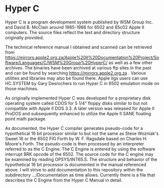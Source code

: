 # Hyper C

Hyper C is a program development system published by WSM Group Inc. and David B. McClain around 1985-1986 for 6502 and 65c02 Apple II computers.  The source files reflect the text and directory structure originally provided.  

The technical reference manual I obtained and scanned can be retrieved from https://mirrors.apple2.org.za/Apple%20II%20Documentation%20Project/Software/Languages/C/WSM%20Group%20HyperC/ as well as a few other archives.  The binaries have been archived at various ftp sites in the past and can be found by searching https://mirrors.apple2.org.za .  Various utilities and libraries may also be found there.  Apple IIgs users can use HC.SYSTEM by Gary Desrochers to run Hyper C in 6502 emulation mode on those machines.

As originally implemented Hyper C was developed for a proprietary disk operating system called CDOS for 5 1/4" floppy disks similar to but not compatible with Apple II DOS 3.3.  A later version was released for Apple II ProDOS and subsequently enhanced to utilize the Apple II SANE floating point math package.

As documented, the Hyper C compiler generates pseudo-code for a hypothetical 16 bit processor similar to but not the same as Steve Wozniak's Sweet 16 or the 6502 FIG Forth by W. F. Ragsdale based on Charles H. Moore's Forth.  The pseudo-code is then processed by an interpreter referred to as the C Engine.  The C Engine is entered by using the software interrupt BRK opcode of the 6502.  The source code for the C engine may be examined by reading OPSYS/INT65.S.  The structure and behavior of the hypothetical 16 bit processor is documented in the manual referenced above.  I will strive to add documentation to this repository within the subdirectory .../Documentation as time allows.  Currently there is a file that describes the C Engine from the Hyper C Manual in detail.
